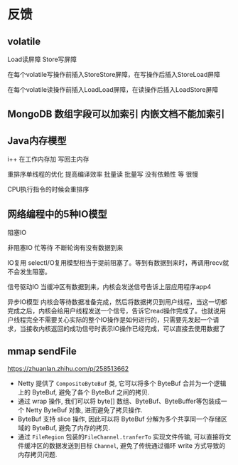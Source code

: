 # 反馈

## volatile

Load读屏障	Store写屏障

在每个volatile写操作前插入StoreStore屏障，在写操作后插入StoreLoad屏障

在每个volatile读操作前插入LoadLoad屏障，在读操作后插入LoadStore屏障



## MongoDB 数组字段可以加索引 内嵌文档不能加索引



## **Java内存模型**

i++ 在工作内存加 写回主内存

重排序单线程的优化 提高编译效率 批量读 批量写 没有依赖性 等 很慢

CPU执行指令的时候会重排序

## 网络编程中的5种IO模型

阻塞IO

非阻塞IO 忙等待 不断轮询有没有数据到来

IO复用 selectI/O复用模型相当于提前阻塞了。等到有数据到来时，再调用recv就不会发生阻塞。

信号驱动IO 当缓冲区有数据到来，内核会发送信号告诉上层应用程序app4

异步IO模型 内核会等待数据准备完成，然后将数据拷贝到用户线程，当这一切都完成之后，内核会给用户线程发送一个信号，告诉它read操作完成了。也就说用户线程完全不需要关心实际的整个IO操作是如何进行的，只需要先发起一个请求，当接收内核返回的成功信号时表示IO操作已经完成，可以直接去使用数据了



## mmap sendFile

https://zhuanlan.zhihu.com/p/258513662

- Netty 提供了 `CompositeByteBuf` 类, 它可以将多个 ByteBuf 合并为一个逻辑上的 ByteBuf, 避免了各个 ByteBuf 之间的拷贝.
- 通过 wrap 操作, 我们可以将 byte[] 数组、ByteBuf、ByteBuffer等包装成一个 Netty ByteBuf 对象, 进而避免了拷贝操作.
- ByteBuf 支持 slice 操作, 因此可以将 ByteBuf 分解为多个共享同一个存储区域的 ByteBuf, 避免了内存的拷贝.
- 通过 `FileRegion` 包装的`FileChannel.tranferTo` 实现文件传输, 可以直接将文件缓冲区的数据发送到目标 `Channel`, 避免了传统通过循环 write 方式导致的内存拷贝问题.